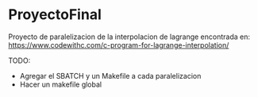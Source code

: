 # ProyectoFinal
Proyecto de paralelizacion de la interpolacion de lagrange encontrada en: 
https://www.codewithc.com/c-program-for-lagrange-interpolation/

TODO:
* Agregar el SBATCH y un Makefile a cada paralelizacion
* Hacer un makefile global
